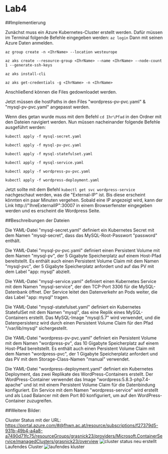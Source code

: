 # Lab4

##Implementierung

Zunächst muss ein Azure Kubernetes-Cluster erstellt werden. Dafür müssen im Terminal folgende Befehle eingegeben werden:
```az login```
Dann mit seinen Azure Daten anmelden.

```az group create -n <IhrName> --location westeurope```

```az aks create --resource-group <IhrName> --name <IhrName> --node-count 1 --generate-ssh-keys```

```az aks install-cli```

```az aks get-credentials -g <IhrName> -n <IhrName>```

Anschließend können die Files gedownloadet werden.

Jetzt müssen die hostPaths in den Files "wordpress-pv-pvc.yaml" & "mysql-pv-pvc.yaml" angepasst werden.

Wenn dies getan wurde muss mit dem Befehl ```cd Ihr\Pfad``` in den Ordner mit den Dateien navigiert werden.
Nun müssen nacheinander folgende Befehle ausgeführt werden:

```kubectl apply -f mysql-secret.yaml```

```kubectl apply -f mysql-pv-pvc.yaml```

```kubectl apply -f mysql-statefulset.yaml```

```kubectl apply -f mysql-service.yaml```

```kubectl apply -f wordpress-pv-pvc.yaml```

```kubectl apply -f wordpress-deployment.yaml```

Jetzt sollte mit dem Befehl ```kubectl get svc wordpress-service``` nachgeschaut werden, was die "External-IP" ist. Bis diese erscheint könnten ein paar Minuten vergehen.
Sobald eine IP angezeigt wird, kann der Link http://"IhreExternalIP":30007 in einem Browserfenster eingegeben werden und es erscheint die Wordpress Seite.

##Beschreibungen der Dateien

Die YAML-Datei "mysql-secret.yaml" definiert ein Kubernetes Secret mit dem Namen "mysql-secret", dass das MySQL-Root-Passwort "password" enthält.

Die YAML-Datei "mysql-pv-pvc.yaml" definiert einen Persistent Volume mit dem Namen "mysql-pv", der 5 Gigabyte Speicherplatz auf einem Host-Pfad bereitstellt. Es enthält auch einen Persistent Volume Claim mit dem Namen "mysql-pvc", der 5 Gigabyte Speicherplatz anfordert und auf das PV mit dem Label "app: mysql" abzielt.

Die YAML-Datei "mysql-service.yaml" definiert einen Kubernetes Service mit dem Namen "mysql-service", der den TCP-Port 3306 für die MySQL-Datenbank öffnet. Der Service leitet den Datenverkehr an Pods weiter, die das Label "app: mysql" tragen.

Die YAML-Datei "mysql-statefulset.yaml" definiert ein Kubernetes StatefulSet mit dem Namen "mysql", das eine Replik eines MySQL-Containers erstellt. Das MySQL-Image "mysql:5.7" wird verwendet, und die Datenpersistenz wird durch einen Persistent Volume Claim für den Pfad "/var/lib/mysql" sichergestellt. 

Die YAML-Datei "wordpress-pv-pvc.yaml" definiert ein Persistent Volume mit dem Namen "wordpress-pv", das 10 Gigabyte Speicherplatz auf einem Host-Pfad bereitstellt. Es enthält auch einen Persistent Volume Claim mit dem Namen "wordpress-pvc", der 1 Gigabyte Speicherplatz anfordert und das PV mit dem Storage-Class-Namen "manual" verwendet.

Die YAML-Datei "wordpress-deployment.yaml" definiert ein Kubernetes Deployment, das zwei Replikate des WordPress-Containers erstellt. Der WordPress-Container verwendet das Image "wordpress:5.8.3-php7.4-apache" und ist mit einem Persistent Volume Claim für die Datenbindung konfiguriert. Ein Service mit dem Namen "wordpress-service" wird erstellt und als Load Balancer mit dem Port 80 konfiguriert, um auf den WordPress-Container zuzugreifen.

##Weitere Bilder:

Cluster Status mit der URL: https://portal.azure.com/#@fhwn.ac.at/resource/subscriptions/f27379d5-931b-49b4-a4a8-a7490d71fc75/resourceGroups/grasnick23/providers/Microsoft.ContainerService/managedClusters/grasnick23/overview
![cluster status neu erstellt](https://github.com/RatteF/Lab4/assets/83348757/8fc500e0-c5c9-47bc-a649-b0e232be7a45)
Laufendes Cluster
![laufendes kluster](https://github.com/RatteF/Lab4/assets/83348757/bcdbeafe-ac88-4373-a63a-143887fa3e4c)

